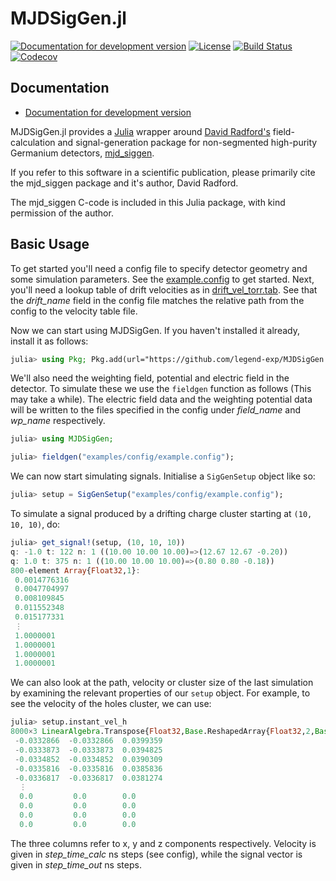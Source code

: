 # MJDSigGen.jl

[![Documentation for development version](https://img.shields.io/badge/docs-dev-blue.svg)](https://legend-exp.github.io/MJDSigGen.jl/dev)
[![License](http://img.shields.io/badge/license-MIT-brightgreen.svg?style=flat)](LICENSE.md)
[![Build Status](https://github.com/legend-exp/MJDSigGen.jl/workflows/CI/badge.svg?branch=master)](https://github.com/legend-exp/MJDSigGen.jl/actions?query=workflow%3ACI)
[![Codecov](https://codecov.io/gh/legend-exp/MJDSigGen.jl/branch/master/graph/badge.svg)](https://codecov.io/gh/legend-exp/MJDSigGen.jl)


## Documentation

* [Documentation for development version](https://legend-exp.github.io/MJDSigGen.jl/dev)

MJDSigGen.jl provides a [Julia](http://julialang.org/) wrapper around
[David Radford's](http://radware.phy.ornl.gov/) field-calculation and
signal-generation package for non-segmented high-purity Germanium detectors,
[mjd_siggen](http://radware.phy.ornl.gov/MJ/mjd_siggen/).

If you refer to this software in a scientific publication, please primarily
cite the mjd_siggen package and it's author, David Radford.

The mjd_siggen C-code is included in this Julia package, with kind permission
of the author.

## Basic Usage

To get started you'll need a config file to specify detector geometry and some simulation parameters. See the [example.config](examples/config/example.config) to get started. Next, you'll need a lookup table of drift velocities as in [drift_vel_torr.tab](examples/config/drift_vel_torr.tab). See that the *drift_name* field in the config file matches the relative path from the config to the velocity table file.

Now we can start using MJDSigGen. If you haven't installed it already, install it as follows:

```julia
julia> using Pkg; Pkg.add(url="https://github.com/legend-exp/MJDSigGen.jl.git")
```

We'll also need the weighting field, potential and electric field in the detector. To simulate these we use the `fieldgen` function as follows (This may take a while). The electric field data and the weighting potential data will be written to the files specified in the config under *field_name* and *wp_name* respectively.

```julia
julia> using MJDSigGen;

julia> fieldgen("examples/config/example.config");
```

We can now start simulating signals. Initialise a `SigGenSetup` object like so:

```julia
julia> setup = SigGenSetup("examples/config/example.config");
```

To simulate a signal produced by a drifting charge cluster starting at `(10, 10, 10)`, do:

```julia
julia> get_signal!(setup, (10, 10, 10))
q: -1.0 t: 122 n: 1 ((10.00 10.00 10.00)=>(12.67 12.67 -0.20))
q: 1.0 t: 375 n: 1 ((10.00 10.00 10.00)=>(0.80 0.80 -0.18))
800-element Array{Float32,1}:
 0.0014776316
 0.0047704997
 0.008109845
 0.011552348
 0.015177331
 ⋮
 1.0000001
 1.0000001
 1.0000001
 1.0000001
```

We can also look at the path, velocity or cluster size of the last simulation by examining the relevant properties of our `setup` object. For example, to see the velocity of the holes cluster, we can use:

```julia
julia> setup.instant_vel_h
8000×3 LinearAlgebra.Transpose{Float32,Base.ReshapedArray{Float32,2,Base.ReinterpretArray{Float32,1,MJDSigGen.CartPoint{Float32},Array{MJDSigGen.CartPoint{Float32},1}},Tuple{}}}:
 -0.0332866  -0.0332866  0.0399359
 -0.0333873  -0.0333873  0.0394825
 -0.0334852  -0.0334852  0.0390309
 -0.0335816  -0.0335816  0.0385836
 -0.0336817  -0.0336817  0.0381274
  ⋮                      
  0.0         0.0        0.0
  0.0         0.0        0.0
  0.0         0.0        0.0
  0.0         0.0        0.0
```

The three columns refer to x, y and z components respectively. Velocity is given in *step_time_calc* ns steps (see config), while the signal vector is given in *step_time_out* ns steps.
